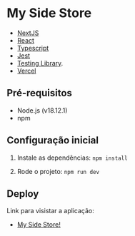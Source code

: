 # My Side Store

- [NextJS](https://nextjs.org/)  
- [React](https://react.dev/)
- [Typescript](https://www.typescriptlang.org/)
- [Jest](https://jestjs.io/pt-BR/) 
- [Testing Library](https://testing-library.com/docs/).
- [Vercel](https://vercel.com/dashboard)

## Pré-requisitos

- Node.js (v18.12.1)
- npm

## Configuração inicial

1. Instale as dependências:
`npm install`

3. Rode o projeto:
`npm run dev`

## Deploy

Link para visistar a aplicação:
- [My Side Store!](https://my-side-store.vercel.app/) 